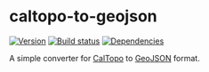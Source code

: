 # caltopo-to-geojson

[![Version][version-badge]][version-href]
[![Build status][build-badge]][build-href]
[![Dependencies][deps-badge]][deps-href]


A simple converter for [CalTopo](http://caltopo.com) to [GeoJSON](http://geojson.org) format.


[version-badge]: https://img.shields.io/npm/v/caltopo-to-geojson.svg?style=flat-square
[version-href]: https://www.npmjs.com/package/caltopo-to-geojson

[build-badge]: https://img.shields.io/travis/scott113341/caltopo-to-geojson.svg?style=flat-square
[build-href]: https://travis-ci.org/scott113341/caltopo-to-geojson

[deps-badge]: https://img.shields.io/david/dev/scott113341/caltopo-to-geojson.svg?style=flat-square
[deps-href]: https://david-dm.org/scott113341/caltopo-to-geojson#info=devDependencies
